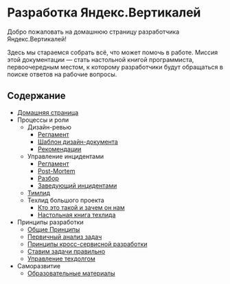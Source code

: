 # Разработка Яндекс.Вертикалей

Добро пожаловать на домашнюю страницу разработчика Яндекс.Вертикалей!

Здесь мы стараемся собрать всё, что может помочь в работе. Миссия этой документации — стать настольной книгой программиста, первоочередным местом, к которому разработчики будут обращаться в поиске ответов на рабочие вопросы.

## Содержание

* [Домашняя страница](index.md)
* Процессы и роли
  * Дизайн-ревью
    * [Регламент](process/design-review/definition.md)
    * [Шаблон дизайн-документа](process/design-review/template.md)
    * [Рекомендации](process/design-review/hint.md)
  * Управление инцидентами
    * [Регламент](process/incidents/definition.md)
    * [Post-Mortem](process/incidents/postmortem.md)
    * [Разбор](process/incidents/lsr.md)
    * [Заведующий инцидентами](process/incidents/incident_manager.md)
  * [Тимлид](process/teamlead.md)
  * Техлид большого проекта
    * [Кто это такой и зачем он нам](process/techlead/techlead.md)
    * [Настольная книга техлида](process/techlead/techlead-workbook.md)
* Принципы разработки
  * [Общие Принципы](principles/manifest.md)
  * [Первичный анализ задач](principles/primary-analysis.md)
  * [Принципы кросс-сервисной разработки](principles/crosservice-development.md)
  * [Ставим задачи правильно](principles/task-definition-checklist.md)
  * [Управление техдолгом](principles/tech-debt.md)
* Саморазвитие
  * [Образовательные материалы](education/books.md)
